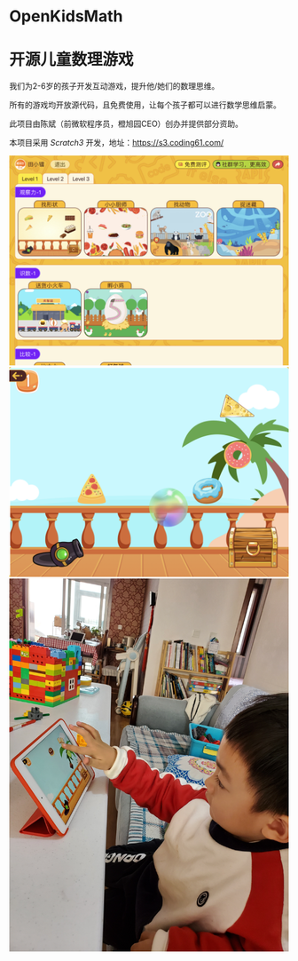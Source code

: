 # OpenKidsMath
# 开源儿童数理游戏

我们为2-6岁的孩子开发互动游戏，提升他/她们的数理思维。

所有的游戏均开放源代码，且免费使用，让每个孩子都可以进行数学思维启蒙。

此项目由陈斌（前微软程序员，橙旭园CEO）创办并提供部分资助。

本项目采用 <i>Scratch3</i> 开发，地址：https://s3.coding61.com/

![](/截图/IMG_0248.PNG)
![](/截图/IMG_0249.PNG)
![](/截图/20210211_102734.jpg)
